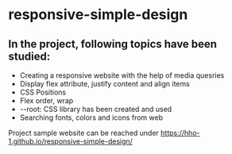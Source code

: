 # responsive-simple-design
## In the project, following topics have been studied:

- Creating a responsive website with the help of media quesries
- Display flex attribute, justify content and align items
- CSS Positions
- Flex order, wrap
- --root: CSS library has been created and used
- Searching fonts, colors and icons from web


Project sample website can be reached under https://hho-1.github.io/responsive-simple-design/ 
